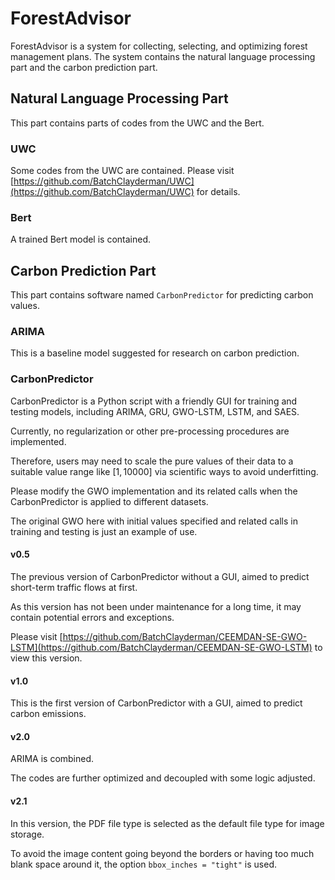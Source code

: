 # ForestAdvisor

ForestAdvisor is a system for collecting, selecting, and optimizing forest management plans. The system contains the natural language processing part and the carbon prediction part. 

## Natural Language Processing Part

This part contains parts of codes from the UWC and the Bert. 

### UWC

Some codes from the UWC are contained. Please visit [https://github.com/BatchClayderman/UWC](https://github.com/BatchClayderman/UWC) for details. 

### Bert

A trained Bert model is contained. 

## Carbon Prediction Part

This part contains software named ``CarbonPredictor`` for predicting carbon values. 

### ARIMA

This is a baseline model suggested for research on carbon prediction. 

### CarbonPredictor

CarbonPredictor is a Python script with a friendly GUI for training and testing models, including ARIMA, GRU, GWO-LSTM, LSTM, and SAES. 

Currently, no regularization or other pre-processing procedures are implemented. 

Therefore, users may need to scale the pure values of their data to a suitable value range like $[1, 10000]$ via scientific ways to avoid underfitting. 

Please modify the GWO implementation and its related calls when the CarbonPredictor is applied to different datasets. 

The original GWO here with initial values specified and related calls in training and testing is just an example of use. 

#### v0.5

The previous version of CarbonPredictor without a GUI, aimed to predict short-term traffic flows at first. 

As this version has not been under maintenance for a long time, it may contain potential errors and exceptions. 

Please visit [https://github.com/BatchClayderman/CEEMDAN-SE-GWO-LSTM](https://github.com/BatchClayderman/CEEMDAN-SE-GWO-LSTM) to view this version. 

#### v1.0

This is the first version of CarbonPredictor with a GUI, aimed to predict carbon emissions. 

#### v2.0

ARIMA is combined. 

The codes are further optimized and decoupled with some logic adjusted. 

#### v2.1

In this version, the PDF file type is selected as the default file type for image storage. 

To avoid the image content going beyond the borders or having too much blank space around it, the option ``bbox_inches = "tight"`` is used. 
